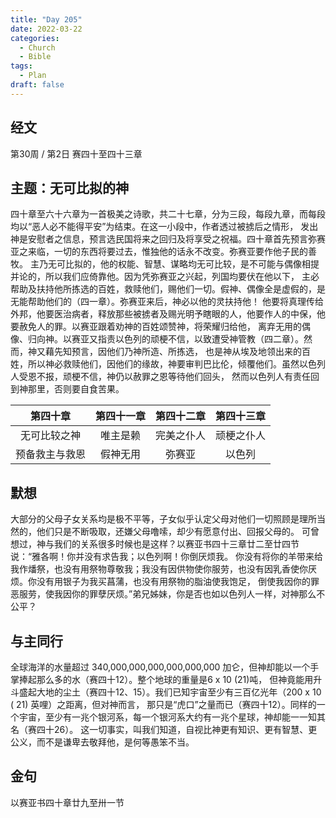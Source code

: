 ```yaml
---
title: "Day 205"
date: 2022-03-22
categories:
  - Church
  - Bible
tags:
  - Plan
draft: false
---
```


## 经文
第30周 / 第2日 赛四十至四十三章

## 主题：无可比拟的神
四十章至六十六章为一首极美之诗歌，共二十七章，分为三段，每段九章，而每段均以“恶人必不能得平安”为结束。在这一小段中，作者透过被掳后之情形，
发出神是安慰者之信息，预言选民国将来之回归及将享受之祝福。四十章首先预言弥赛亚之来临，一切的东西将要过去，惟独他的话永不改变。弥赛亚要作他子民的善牧。
主乃无可比拟的，他的权能、智慧、谋略均无可比较，是不可能与偶像相提并论的，所以我们应倚靠他。因为凭弥赛亚之兴起，列国均要伏在他以下，
主必帮助及扶持他所拣选的百姓，救赎他们，赐他们一切。假神、偶像全是虚假的，是无能帮助他们的（四一章）。弥赛亚来后，神必以他的灵扶持他！
他要将真理传给外邦，他要医治病者，释放那些被掳者及赐光明予瞎眼的人，他要作人的中保，他要赦免人的罪。以赛亚跟着劝神的百姓颂赞神，将荣耀归给他，
离弃无用的偶像、归向神。以赛亚又指责以色列的顽梗不信，以致遭受神管教（四二章）。然而，神又藉先知预言，因他们乃神所造、所拣选，
也是神从埃及地领出来的百姓，所以神必救赎他们，因他们的缘故，神要审判巴比伦，倾覆他们。虽然以色列人受恩不报，顽梗不信，神仍以赦罪之恩等待他们回头，
然而以色列人有责任回到神那里，否则要自食苦果。

|   第四十章    |  第四十一章  |  第四十二章  |  第四十三章  |
|:---------:|:-------:|:-------:|:-------:|
|  无可比较之神   |  唯主是赖   |  完美之仆人  |  顽梗之仆人  |
|  预备救主与救恩  |  假神无用   |   弥赛亚   |   以色列   |

## 默想
大部分的父母子女关系均是极不平等，子女似乎认定父母对他们一切照顾是理所当然的，他们只是不断吸取，还嫌父母噜嗦，却少有愿意付出、回报父母的。
可曾想过，神与我们的关系很多时候也是这样？以赛亚书四十三章廿二至廿四节说：“雅各啊！你并没有求告我；以色列啊！你倒厌烦我。
你没有将你的羊带来给我作燔祭，也没有用祭物尊敬我；我没有因供物使你服劳，也没有因乳香使你厌烦。你没有用银子为我买菖蒲，也没有用祭物的脂油使我饱足，
倒使我因你的罪恶服劳，使我因你的罪孽厌烦。”弟兄姊妹，你是否也如以色列人一样，对神那么不公平？

## 与主同行
全球海洋的水量超过  340,000,000,000,000,000,000 加仑，但神却能以一个手掌捧起那么多的水（赛四十12）。整个地球的重量是6 x 10 (21)吨，
但神竟能用升斗盛起大地的尘土（赛四十12、15）。我们已知宇宙至少有三百亿光年（200 x 10 ( 21) 英哩）之距离，但对神而言，
那只是“虎口”之量而已（赛四十12）。同样的一个宇宙，至少有一兆个银河系，每一个银河系大约有一兆个星球，神却能一一知其名（赛四十26）。
这一切事实，叫我们知道，自视比神更有知识、更有智慧、更公义，而不是谦卑去敬拜他，是何等愚笨不当。

## 金句
以赛亚书四十章廿九至卅一节

[comment]: <> (## 附录)

